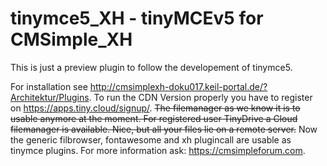 # tinymce5_XH - tinyMCEv5 for CMSimple_XH

This is just a preview plugin to follow the developement of tinymce5.

For installation see http://cmsimplexh-doku017.keil-portal.de/?Architektur/Plugins.
To run the CDN Version properly you have to register on https://apps.tiny.cloud/signup/.
~~The filemanager as we know it is to usable anymore at the moment. For registered user TinyDrive a Cloud filemanager is available. Nice, but all your files lie on a remote server.~~ 
Now the generic filbrowser, fontawesome and xh plugincall are usable as tinymce plugins.
For more information ask: https://cmsimpleforum.com.

